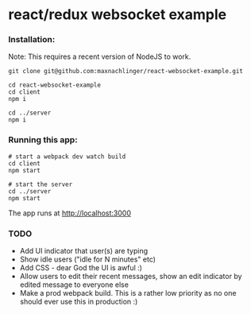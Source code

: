 # react/redux websocket example

### Installation:
Note: This requires a recent version of NodeJS to work.
```shell
git clone git@github.com:maxnachlinger/react-websocket-example.git

cd react-websocket-example
cd client
npm i

cd ../server
npm i
```

### Running this app:
```shell
# start a webpack dev watch build
cd client
npm start

# start the server
cd ../server
npm start
```
The app runs at [http://localhost:3000](http://localhost:3000)

### TODO
- Add UI indicator that user(s) are typing
- Show idle users ("idle for N minutes" etc)
- Add CSS - dear God the UI is awful :)
- Allow users to edit their recent messages, show an edit indicator by edited message to everyone else
- Make a prod webpack build. This is a rather low priority as no one should ever use this in production :)
